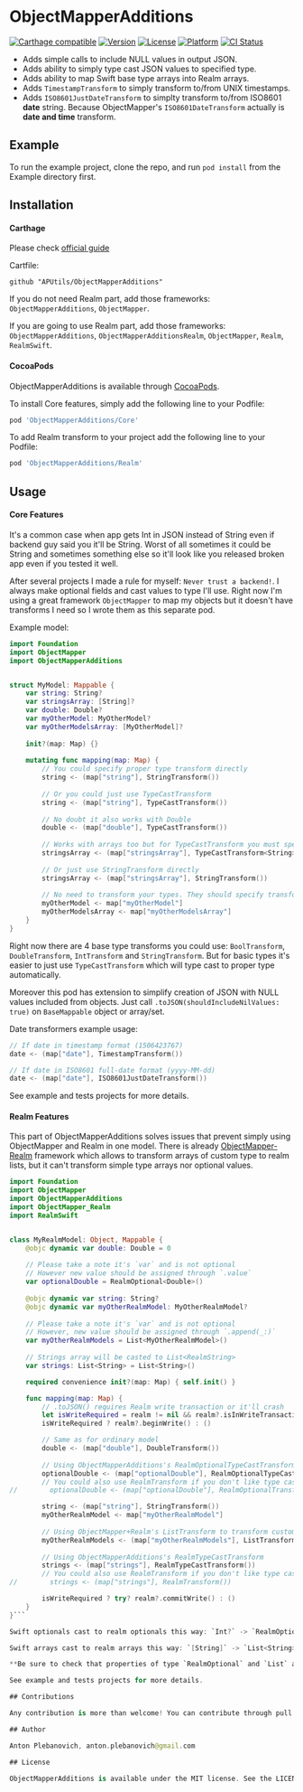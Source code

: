 # ObjectMapperAdditions

[![Carthage compatible](https://img.shields.io/badge/Carthage-compatible-4BC51D.svg?style=flat)](https://github.com/Carthage/Carthage)
[![Version](https://img.shields.io/cocoapods/v/ObjectMapperAdditions.svg?style=flat)](http://cocoapods.org/pods/ObjectMapperAdditions)
[![License](https://img.shields.io/cocoapods/l/ObjectMapperAdditions.svg?style=flat)](http://cocoapods.org/pods/ObjectMapperAdditions)
[![Platform](https://img.shields.io/cocoapods/p/ObjectMapperAdditions.svg?style=flat)](http://cocoapods.org/pods/ObjectMapperAdditions)
[![CI Status](http://img.shields.io/travis/APUtils/ObjectMapperAdditions.svg?style=flat)](https://travis-ci.org/APUtils/ObjectMapperAdditions)

- Adds simple calls to include NULL values in output JSON.
- Adds ability to simply type cast JSON values to specified type.
- Adds ability to map Swift base type arrays into Realm arrays.
- Adds `TimestampTransform` to simply transform to/from UNIX timestamps.
- Adds `ISO8601JustDateTransform` to simplty transform to/from ISO8601 **date** string. Because ObjectMapper's `ISO8601DateTransform` actually is **date and time** transform.

## Example

To run the example project, clone the repo, and run `pod install` from the Example directory first.

## Installation

#### Carthage

Please check [official guide](https://github.com/Carthage/Carthage#if-youre-building-for-ios-tvos-or-watchos)

Cartfile:

```
github "APUtils/ObjectMapperAdditions"
```

If you do not need Realm part, add those frameworks: `ObjectMapperAdditions`, `ObjectMapper`.

If you are going to use Realm part, add those frameworks: `ObjectMapperAdditions`, `ObjectMapperAdditionsRealm`, `ObjectMapper`, `Realm`, `RealmSwift`.

#### CocoaPods

ObjectMapperAdditions is available through [CocoaPods](http://cocoapods.org). 

To install Core features, simply add the following line to your Podfile:

```ruby
pod 'ObjectMapperAdditions/Core'
```

To add Realm transform to your project add the following line to your Podfile:

```ruby
pod 'ObjectMapperAdditions/Realm'
```

## Usage

#### Core Features

It's a common case when app gets Int in JSON instead of String even if backend guy said you it'll be String. Worst of all sometimes it could be String and sometimes something else so it'll look like you released broken app even if you tested it well.

After several projects I made a rule for myself: `Never trust a backend!`. I always make optional fields and cast values to type I'll use. Right now I'm using a great framework `ObjectMapper` to map my objects but it doesn't have transforms I need so I wrote them as this separate pod.

Example model:

``` swift
import Foundation
import ObjectMapper
import ObjectMapperAdditions


struct MyModel: Mappable {
    var string: String?
    var stringsArray: [String]?
    var double: Double?
    var myOtherModel: MyOtherModel?
    var myOtherModelsArray: [MyOtherModel]?
    
    init?(map: Map) {}
    
    mutating func mapping(map: Map) {
        // You could specify proper type transform directly
        string <- (map["string"], StringTransform())
        
        // Or you could just use TypeCastTransform
        string <- (map["string"], TypeCastTransform())
        
        // No doubt it also works with Double
        double <- (map["double"], TypeCastTransform())
        
        // Works with arrays too but for TypeCastTransform you must specify type
        stringsArray <- (map["stringsArray"], TypeCastTransform<String>())
        
        // Or just use StringTransform directly
        stringsArray <- (map["stringsArray"], StringTransform())
        
        // No need to transform your types. They should specify transforms by themselfs.
        myOtherModel <- map["myOtherModel"]
        myOtherModelsArray <- map["myOtherModelsArray"]
    }
}
```

Right now there are 4 base type transforms you could use: `BoolTransform`, `DoubleTransform`, `IntTransform` and `StringTransform`. But for basic types it's easier to just use `TypeCastTransform` which will type cast to proper type automatically.

Moreover this pod has extension to simplify creation of JSON with NULL values included from objects. Just call `.toJSON(shouldIncludeNilValues: true)` on `BaseMappable` object or array/set.

Date transformers example usage:
```swift
// If date in timestamp format (1506423767)
date <- (map["date"], TimestampTransform())

// If date in ISO8601 full-date format (yyyy-MM-dd)
date <- (map["date"], ISO8601JustDateTransform())
```

See example and tests projects for more details.

#### Realm Features

This part of ObjectMapperAdditions solves issues that prevent simply using ObjectMapper and Realm in one model. There is already [ObjectMapper-Realm](https://github.com/Jakenberg/ObjectMapper-Realm) framework which allows to transform arrays of custom type to realm lists, but it can't transform simple type arrays nor optional values.

``` swift
import Foundation
import ObjectMapper
import ObjectMapperAdditions
import ObjectMapper_Realm
import RealmSwift


class MyRealmModel: Object, Mappable {
    @objc dynamic var double: Double = 0
    
    // Please take a note it's `var` and is not optional
    // However new value should be assigned through `.value`
    var optionalDouble = RealmOptional<Double>()
    
    @objc dynamic var string: String?
    @objc dynamic var myOtherRealmModel: MyOtherRealmModel?
    
    // Please take a note it's `var` and is not optional
    // However, new value should be assigned through `.append(_:)`
    var myOtherRealmModels = List<MyOtherRealmModel>()
    
    // Strings array will be casted to List<RealmString>
    var strings: List<String> = List<String>()

    required convenience init?(map: Map) { self.init() }

    func mapping(map: Map) {
        // .toJSON() requires Realm write transaction or it'll crash
        let isWriteRequired = realm != nil && realm?.isInWriteTransaction == false
        isWriteRequired ? realm?.beginWrite() : ()

        // Same as for ordinary model
        double <- (map["double"], DoubleTransform())
        
        // Using ObjectMapperAdditions's RealmOptionalTypeCastTransform
        optionalDouble <- (map["optionalDouble"], RealmOptionalTypeCastTransform())
        // You could also use RealmTransform if you don't like type cast
//        optionalDouble <- (map["optionalDouble"], RealmOptionalTransform())

        string <- (map["string"], StringTransform())
        myOtherRealmModel <- map["myOtherRealmModel"]
        
        // Using ObjectMapper+Realm's ListTransform to transform custom types
        myOtherRealmModels <- (map["myOtherRealmModels"], ListTransform<MyOtherRealmModel>())
        
        // Using ObjectMapperAdditions's RealmTypeCastTransform
        strings <- (map["strings"], RealmTypeCastTransform())
        // You could also use RealmTransform if you don't like type cast
//        strings <- (map["strings"], RealmTransform())

        isWriteRequired ? try? realm?.commitWrite() : ()
    }
}```

Swift optionals cast to realm optionals this way: `Int?` -> `RealmOptional<Int>`, `Double?` -> `RealmOptional<Double>`, `Bool?` -> `RealmOptional<Bool>`, etc.

Swift arrays cast to realm arrays this way: `[String]` -> `List<String>`, `[Int]` -> `List<String>`, `[Double]` -> `List<Double>`, `[Bool]` -> `List<Bool>`, etc.

**Be sure to check that properties of type `RealmOptional` and `List` are not dynamic nor optional. Also despite of they defined as `var` they should be handled as constants if model is added to Realm. Use `.value` to change `RealmOptional` value or use `.removeAll()` and `append(objectsIn:)` methods to change `List` content**

See example and tests projects for more details.

## Contributions

Any contribution is more than welcome! You can contribute through pull requests and issues on GitHub.

## Author

Anton Plebanovich, anton.plebanovich@gmail.com

## License

ObjectMapperAdditions is available under the MIT license. See the LICENSE file for more info.
